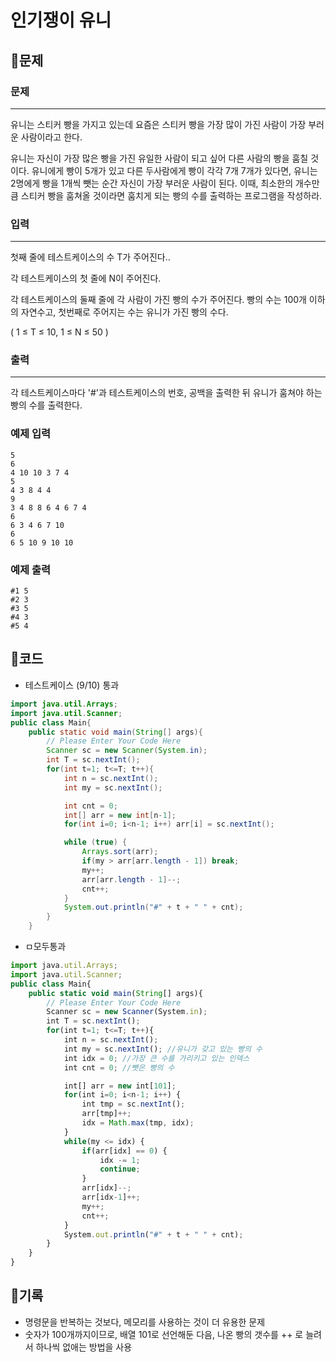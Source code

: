 # ****인기쟁이 유니****

## 📍문제

### **문제**

---

유니는 스티커 빵을 가지고 있는데 요즘은 스티커 빵을 가장 많이 가진 사람이 가장 부러운 사람이라고 한다.

유니는 자신이 가장 많은 빵을 가진 유일한 사람이 되고 싶어 다른 사람의 빵을 훔칠 것이다. 유니에게 빵이 5개가 있고 다른 두사람에게 빵이 각각 7개 7개가 있다면, 유니는 2명에게 빵을 1개씩 뺏는 순간 자신이 가장 부러운 사람이 된다. 이때, 최소한의 개수만큼 스티커 빵을 훔쳐올 것이라면 훔치게 되는 빵의 수를 출력하는 프로그램을 작성하라.

### **입력**

---

첫째 줄에 테스트케이스의 수 T가 주어진다..

각 테스트케이스의 첫 줄에 N이 주어진다.

각 테스트케이스의 둘째 줄에 각 사람이 가진 빵의 수가 주어진다. 빵의 수는 100개 이하의 자연수고, 첫번째로 주어지는 수는 유니가 가진 빵의 수다.

( 1 ≤ T ≤ 10, 1 ≤ N ≤ 50 )

### **출력**

---

각 테스트케이스마다 '#'과 테스트케이스의 번호, 공백을 출력한 뒤 유니가 훔쳐야 하는 빵의 수를 출력한다.

### **예제 입력**

```
5
6
4 10 10 3 7 4
5
4 3 8 4 4
9
3 4 8 8 6 4 6 7 4
6
6 3 4 6 7 10
6
6 5 10 9 10 10

```

### **예제 출력**

```
#1 5
#2 3
#3 5
#4 3
#5 4
```

## 📍코드

- 테스트케이스 (9/10) 통과

```java
import java.util.Arrays;
import java.util.Scanner;
public class Main{
    public static void main(String[] args){
        // Please Enter Your Code Here
        Scanner sc = new Scanner(System.in);
        int T = sc.nextInt();
        for(int t=1; t<=T; t++){
            int n = sc.nextInt();
            int my = sc.nextInt();

            int cnt = 0;
            int[] arr = new int[n-1];
            for(int i=0; i<n-1; i++) arr[i] = sc.nextInt();

            while (true) {
                Arrays.sort(arr);
                if(my > arr[arr.length - 1]) break;
                my++;
                arr[arr.length - 1]--;
                cnt++;
            }
            System.out.println("#" + t + " " + cnt);
        }
    }
```

- ㅁ모두통과

```jsx
import java.util.Arrays;
import java.util.Scanner;
public class Main{
    public static void main(String[] args){
        // Please Enter Your Code Here
        Scanner sc = new Scanner(System.in);
        int T = sc.nextInt();
        for(int t=1; t<=T; t++){
            int n = sc.nextInt();
            int my = sc.nextInt(); //유니가 갖고 있는 빵의 수
            int idx = 0; //가장 큰 수를 가리키고 있는 인덱스
            int cnt = 0; //뺏은 빵의 수

            int[] arr = new int[101];
            for(int i=0; i<n-1; i++) {
                int tmp = sc.nextInt();
                arr[tmp]++;
                idx = Math.max(tmp, idx);
            }
            while(my <= idx) {
                if(arr[idx] == 0) {
                    idx -= 1;
                    continue;
                }
                arr[idx]--;
                arr[idx-1]++;
                my++;
                cnt++;
            }
            System.out.println("#" + t + " " + cnt);
        }
    }
}
```

## 📍기록

- 명령문을 반복하는 것보다, 메모리를 사용하는 것이 더 유용한 문제
- 숫자가 100개까지이므로, 배열 101로 선언해둔 다음, 나온 빵의 갯수를 ++ 로 늘려서 하나씩 없애는 방법을 사용
